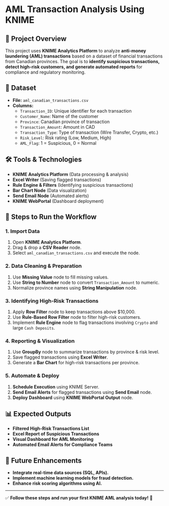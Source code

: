 # AML Transaction Analysis Using KNIME

## 📌 Project Overview
This project uses **KNIME Analytics Platform** to analyze **anti-money laundering (AML) transactions** based on a dataset of financial transactions from Canadian provinces. The goal is to **identify suspicious transactions, detect high-risk customers, and generate automated reports** for compliance and regulatory monitoring.

## 📂 Dataset
- **File:** `aml_canadian_transactions.csv`
- **Columns:**
  - `Transaction_ID`: Unique identifier for each transaction
  - `Customer_Name`: Name of the customer
  - `Province`: Canadian province of transaction
  - `Transaction_Amount`: Amount in CAD
  - `Transaction_Type`: Type of transaction (Wire Transfer, Crypto, etc.)
  - `Risk_Level`: Risk rating (Low, Medium, High)
  - `AML_Flag`: 1 = Suspicious, 0 = Normal

## 🛠 Tools & Technologies
- **KNIME Analytics Platform** (Data processing & analysis)
- **Excel Writer** (Saving flagged transactions)
- **Rule Engine & Filters** (Identifying suspicious transactions)
- **Bar Chart Node** (Data visualization)
- **Send Email Node** (Automated alerts)
- **KNIME WebPortal** (Dashboard deployment)

## 🚀 Steps to Run the Workflow

### **1. Import Data**
1. Open **KNIME Analytics Platform**.
2. Drag & drop a **CSV Reader** node.
3. Select `aml_canadian_transactions.csv` and execute the node.

### **2. Data Cleaning & Preparation**
1. Use **Missing Value** node to fill missing values.
2. Use **String to Number** node to convert `Transaction_Amount` to numeric.
3. Normalize province names using **String Manipulation** node.

### **3. Identifying High-Risk Transactions**
1. Apply **Row Filter** node to keep transactions above $10,000.
2. Use **Rule-Based Row Filter** node to filter high-risk customers.
3. Implement **Rule Engine** node to flag transactions involving `Crypto` and large `Cash Deposits`.

### **4. Reporting & Visualization**
1. Use **GroupBy** node to summarize transactions by province & risk level.
2. Save flagged transactions using **Excel Writer**.
3. Generate a **Bar Chart** for high-risk transactions per province.

### **5. Automate & Deploy**
1. **Schedule Execution** using KNIME Server.
2. **Send Email Alerts** for flagged transactions using **Send Email** node.
3. **Deploy Dashboard** using **KNIME WebPortal Output** node.

## 📊 Expected Outputs
- **Filtered High-Risk Transactions List**
- **Excel Report of Suspicious Transactions**
- **Visual Dashboard for AML Monitoring**
- **Automated Email Alerts for Compliance Teams**

## 📌 Future Enhancements
- **Integrate real-time data sources (SQL, APIs).**
- **Implement machine learning models for fraud detection.**
- **Enhance risk scoring algorithms using AI.**

---
✅ **Follow these steps and run your first KNIME AML analysis today!** 🚀

